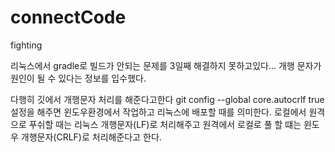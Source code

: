 # connectCode
fighting



리눅스에서 gradle로 빌드가 안되는 문제를 3일째 해결하지 못하고있다...
개행 문자가 원인이 될 수 있다는 정보를 입수했다.

다행히 깃에서 개행문자 처리를 해준다고한다
git config --global core.autocrlf true
설정을 해주면 윈도우환경에서 작업하고 리눅스에 배포할 때를 의미한다.
로컬에서 원격으로 푸쉬할 때는 리눅스 개행문자(LF)로 처리해주고
원격에서 로컬로 풀 할 떄는 윈도우 개행문자(CRLF)로 처리해준다고 한다.


